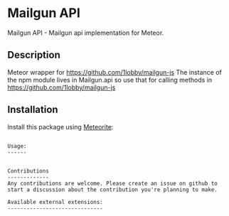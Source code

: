 Mailgun API
=====================

Mailgun API - Mailgun api implementation for Meteor.

Description
------------
Meteor wrapper for https://github.com/1lobby/mailgun-js
The instance of the npm module lives in Mailgun.api so use that for calling methods in https://github.com/1lobby/mailgun-js

Installation
------------
Install this package using [Meteorite](https://github.com/oortcloud/meteorite/):
```

Usage:
------


Contributions
-------------
Any contributions are welcome. Please create an issue on github to start a discussion about the contribution you're planning to make.

Available external extensions:
------------------------------
